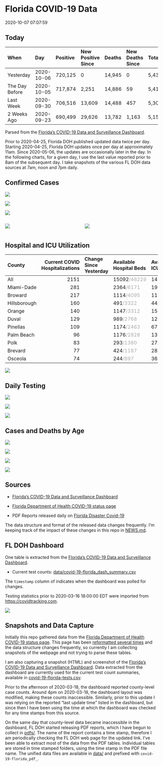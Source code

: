 Florida COVID-19 Data
================
2020-10-07 07:07:59

## Today

| When           | Day        | Positive | New Positive Since | Deaths | New Deaths Since | Total     |
| :------------- | :--------- | :------- | :----------------- | :----- | :--------------- | :-------- |
| Yesterday      | 2020-10-06 | 720,125  | 0                  | 14,945 | 0                | 5,433,578 |
| The Day Before | 2020-10-05 | 717,874  | 2,251              | 14,886 | 59               | 5,412,683 |
| Last Week      | 2020-09-30 | 706,516  | 13,609             | 14,488 | 457              | 5,301,184 |
| 2 Weeks Ago    | 2020-09-23 | 690,499  | 29,626             | 13,782 | 1,163            | 5,155,980 |

Parsed from the [Florida’s COVID-19 Data and Surveillance
Dashboard](https://fdoh.maps.arcgis.com/apps/opsdashboard/index.html#/8d0de33f260d444c852a615dc7837c86).

Prior to 2020-04-25, Florida DOH published updated data twice per day.
Starting 2020-04-25, Florida DOH updates once per day at approximately
11am. Since 2020-05-06, the updates are occasionally later in the day.
In the following charts, for a given day, I use the last value reported
prior to 8am of the subsequent day. I take snapshots of the various FL
DOH data sources at 7am, noon and 7pm daily.

## Confirmed Cases

![](plots/covid-19-florida-daily-test-changes.png)

![](plots/covid-19-florida-deaths-by-day.png)

![](plots/covid-19-florida-county-top-6.png)

<div class="columns">

<div class="column is-full-mobile">

![](plots/covid-19-florida-testing.png)

</div>

<div class="column is-full-mobile">

![](plots/covid-19-florida-total-positive.png)

</div>

</div>

## Hospital and ICU Utilization

| County       | Current COVID Hospitalizations | Change Since Yesterday | Available Hospital Beds                      | Available ICU Beds                         |
| :----------- | -----------------------------: | :--------------------- | :------------------------------------------- | :----------------------------------------- |
| All          |                           2151 |                        | 15092<span style="color: #aaa">/46229</span> | 1409<span style="color: #aaa">/4663</span> |
| Miami-Dade   |                            281 |                        | 2364<span style="color: #aaa">/6171</span>   | 196<span style="color: #aaa">/749</span>   |
| Broward      |                            217 |                        | 1114<span style="color: #aaa">/4095</span>   | 118<span style="color: #aaa">/339</span>   |
| Hillsborough |                            160 |                        | 491<span style="color: #aaa">/3322</span>    | 44<span style="color: #aaa">/333</span>    |
| Orange       |                            140 |                        | 1147<span style="color: #aaa">/3312</span>   | 152<span style="color: #aaa">/252</span>   |
| Duval        |                            129 |                        | 989<span style="color: #aaa">/2768</span>    | 120<span style="color: #aaa">/345</span>   |
| Pinellas     |                            109 |                        | 1174<span style="color: #aaa">/2463</span>   | 67<span style="color: #aaa">/225</span>    |
| Palm Beach   |                             96 |                        | 1176<span style="color: #aaa">/2828</span>   | 135<span style="color: #aaa">/264</span>   |
| Polk         |                             83 |                        | 293<span style="color: #aaa">/1380</span>    | 27<span style="color: #aaa">/145</span>    |
| Brevard      |                             77 |                        | 424<span style="color: #aaa">/1187</span>    | 28<span style="color: #aaa">/137</span>    |
| Osceola      |                             74 |                        | 244<span style="color: #aaa">/897</span>     | 36<span style="color: #aaa">/87</span>     |

![](plots/covid-19-florida-icu-usage.png)

## Daily Testing

![](plots/covid-19-florida-tests-per-case.png)

<!-- ![](plots/covid-19-florida-change-new-cases.png) -->

![](plots/covid-19-florida-tests-percent-positive.png)

![](plots/covid-19-florida-test-and-case-growth.png)

## Cases and Deaths by Age

![](plots/covid-19-florida-weekly-events-by-age.png)

![](plots/covid-19-florida-age.png)

![](plots/covid-19-florida-age-deaths.png)

![](plots/covid-19-florida-age-sex.png)

## Sources

  - [Florida’s COVID-19 Data and Surveillance
    Dashboard](https://fdoh.maps.arcgis.com/apps/opsdashboard/index.html#/8d0de33f260d444c852a615dc7837c86)

  - [Florida Department of Health COVID-19 status
    page](http://www.floridahealth.gov/diseases-and-conditions/COVID-19/)

  - PDF Reports released daily on [Florida Disaster
    Covid-19](http://www.floridahealth.gov/diseases-and-conditions/COVID-19/)

The data structure and format of the released data changes frequently.
I’m keeping track of the impact of these changes in this repo in
[NEWS.md](NEWS.md).

## FL DOH Dashboard

One table is extracted from the [Florida’s COVID-19 Data and
Surveillance
Dashboard](https://fdoh.maps.arcgis.com/apps/opsdashboard/index.html#/8d0de33f260d444c852a615dc7837c86).

  - Current test counts:
    [data/covid-19-florida\_dash\_summary.csv](data/covid-19-florida_dash_summary.csv)

The `timestamp` column of indicates when the dashboard was polled for
changes.

Testing statistics prior to 2020-03-16 18:00:00 EDT were imported from
<https://covidtracking.com>.

![](screenshots/fodh_maps_arcgis_com__apps__opsdashboard.png)

## Snapshots and Data Capture

Initially this repo gathered data from the [Florida Department of Health
COVID-19 status
page](http://www.floridahealth.gov/diseases-and-conditions/COVID-19/).
This page has been [reformatted several
times](screenshots/floridahealth_gov__diseases-and-conditions__COVID-19.png)
and the data structure changes frequently, so currently I am collecting
snapshots of the webpage and not trying to parse these tables.

I am also capturing a snapshot (HTML) and screenshot of the [Florida’s
COVID-19 Data and Surveillance
Dashboard](https://fdoh.maps.arcgis.com/apps/opsdashboard/index.html#/8d0de33f260d444c852a615dc7837c86).
Data extracted from the dashboard are currently used for the current
test count summaries, available in
[covid-19-florida-tests.csv](covid-19-florida-tests.csv).

Prior to the afternoon of 2020-03-18, the dashboard reported
county-level case counts. Around 4pm on 2020-03-18, the dashboard layout
was modified, making these counts inaccessible. Similarly, prior to this
update I was relying on the reported “last update time” listed in the
dashboard, but since then I have been using the time at which the
dashboard was checked for any time stamps from this source.

On the same day that county-level data became inaccessible in the
dashboard, FL DOH started releasing PDF reports, which I have begun to
collect in [pdfs/](pdfs/). The name of the report contains a time stamp,
therefore I am periodically checking the FL DOH web page for the updated
link. I’ve been able to extract most of the data from the PDF tables.
Individual tables are stored in time stamped folders, using the time
stamp in the PDF file name. The unified data files are available in
[data/](data/) and prefixed with `covid-19-florida_pdf_`.
